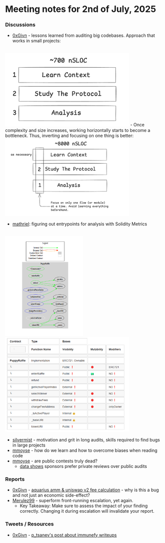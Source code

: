 # Meeting notes for 2nd of July, 2025

### Discussions

- [0xGivn](https://x.com/0xGivn) - lessons learned from auditing big codebases.
Approach that works in small projects:
<br/>
<img src="../../images/2025/small_codebases_approach.png" width=400>
	- Once complexity and size increases, working horizontally starts to become a bottleneck.
Thus, inverting and focusing on one thing is better:
<br/>
<img src="../../images/2025/big_codebases_approach.png" width=400>

- [mathriel](https://x.com/mathrielx): figuring out entrypoints for analysis with Solidity Metrics
<br/>
<img src="../../images/2025/solidity_metrics1.png" width=250>
<img src="../../images/2025/solidity_metrics2.png" width=400>

- [silvermist](https://x.com/0xSilvermist) - motivation and grit in long audits, skills required to find bugs in large projects
- [mmoyse](https://x.com/esyomm) - how do we learn and how to overcome biases when reading code
- [mmoyse](https://x.com/esyomm) - are public contests truly dead?
	- [data shows](https://x.com/Fav_Truffle/status/1940329759520805266) sponsors prefer private reviews over public audits

### Reports
- [0xGivn](https://x.com/0xGivn) - [aquarius amm & uniswap v2 fee calculation](https://cantina.xyz/code/990ce947-05da-443e-b397-be38a65f0bff/findings/380) - why is this a bug and not just an economic side-effect?
- [Merulez99](https://x.com/Merulez99) - superform front-running escalation, yet again.
	- Key Takeaway: Make sure to assess the impact of your finding correctly. Changing it during escalation will invalidate your report.

### Tweets / Resources
- [0xGivn](https://x.com/0xGivn) - [p_tsanev's post about immunefy writeups](https://x.com/p_tsanev/status/1939000400172007468)
